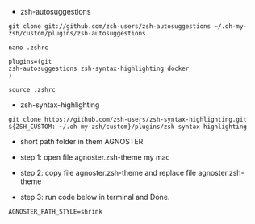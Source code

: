 -   zsh-autosuggestions

```
git clone git://github.com/zsh-users/zsh-autosuggestions ~/.oh-my-zsh/custom/plugins/zsh-autosuggestions
```

```
nano .zshrc
```

```
plugins=(git
zsh-autosuggestions zsh-syntax-highlighting docker
)
```

```
source .zshrc
```

-   zsh-syntax-highlighting

```
git clone https://github.com/zsh-users/zsh-syntax-highlighting.git ${ZSH_CUSTOM:-~/.oh-my-zsh/custom}/plugins/zsh-syntax-highlighting
```

-   short path folder in them AGNOSTER

-   step 1: open file agnoster.zsh-theme my mac

-   step 2: copy file agnoster.zsh-theme and replace file agnoster.zsh-theme

-   step 3: run code below in terminal and Done.

```
AGNOSTER_PATH_STYLE=shrink
```
